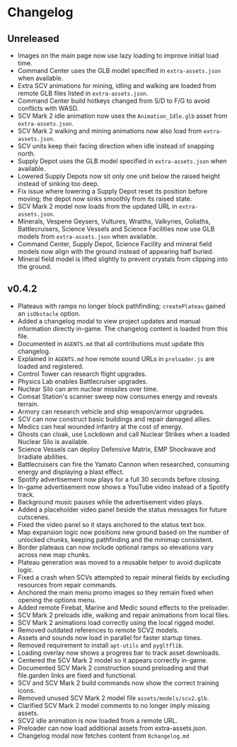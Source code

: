 # Changelog

## Unreleased
- Images on the main page now use lazy loading to improve initial load time.
- Command Center uses the GLB model specified in `extra-assets.json` when available.
- Extra SCV animations for mining, idling and walking are loaded from remote GLB files listed in `extra-assets.json`.
- Command Center build hotkeys changed from S/D to F/G to avoid conflicts with WASD.
- SCV Mark 2 idle animation now uses the `Animation_Idle.glb` asset from `extra-assets.json`.
- SCV Mark 2 walking and mining animations now also load from `extra-assets.json`.
- SCV units keep their facing direction when idle instead of snapping north.
- Supply Depot uses the GLB model specified in `extra-assets.json` when available.
- Lowered Supply Depots now sit only one unit below the raised height instead of sinking too deep.
- Fix issue where lowering a Supply Depot reset its position before moving; the depot now sinks smoothly from its raised state.
- SCV Mark 2 model now loads from the updated URL in `extra-assets.json`.
- Minerals, Vespene Geysers, Vultures, Wraiths, Valkyries, Goliaths, Battlecruisers, Science Vessels and Science Facilities now use GLB models from `extra-assets.json` when available.
- Command Center, Supply Depot, Science Facility and mineral field models now align with the ground instead of appearing half buried.
- Mineral field model is lifted slightly to prevent crystals from clipping into the ground.

## v0.4.2
- Plateaus with ramps no longer block pathfinding; `createPlateau` gained an `isObstacle` option.
- Added a changelog modal to view project updates and manual information directly in-game. The changelog content is loaded from this file.
- Documented in `AGENTS.md` that all contributions must update this changelog.
- Explained in `AGENTS.md` how remote sound URLs in `preloader.js` are loaded and registered.
- Control Tower can research flight upgrades.
- Physics Lab enables Battlecruiser upgrades.
- Nuclear Silo can arm nuclear missiles over time.
- Comsat Station's scanner sweep now consumes energy and reveals terrain.
- Armory can research vehicle and ship weapon/armor upgrades.
- SCV can now construct basic buildings and repair damaged allies.
- Medics can heal wounded infantry at the cost of energy.
- Ghosts can cloak, use Lockdown and call Nuclear Strikes when a loaded Nuclear Silo is available.
- Science Vessels can deploy Defensive Matrix, EMP Shockwave and Irradiate abilities.
- Battlecruisers can fire the Yamato Cannon when researched, consuming energy and displaying a blast effect.
- Spotify advertisement now plays for a full 30 seconds before closing.
- In-game advertisement now shows a YouTube video instead of a Spotify track.
- Background music pauses while the advertisement video plays.
- Added a placeholder video panel beside the status messages for future cutscenes.
- Fixed the video panel so it stays anchored to the status text box.
- Map expansion logic now positions new ground based on the number of unlocked chunks, keeping pathfinding and the minimap consistent.
- Border plateaus can now include optional ramps so elevations vary across new map chunks.
- Plateau generation was moved to a reusable helper to avoid duplicate logic.
- Fixed a crash when SCVs attempted to repair mineral fields by excluding
  resources from repair commands.
- Anchored the main menu promo images so they remain fixed when opening the options menu.
- Added remote Firebat, Marine and Medic sound effects to the preloader.
- SCV Mark 2 preloads idle, walking and repair animations from local files.
- SCV Mark 2 animations load correctly using the local rigged model.
- Removed outdated references to remote SCV2 models.
- Assets and sounds now load in parallel for faster startup times.
- Removed requirement to install `apt-utils` and `pygltflib`.
- Loading overlay now shows a progress bar to track asset downloads.
- Centered the SCV Mark 2 model so it appears correctly in-game.
- Documented SCV Mark 2 construction sound preloading and that file.garden links are fixed and functional.
- SCV and SCV Mark 2 build commands now show the correct training icons.
- Removed unused SCV Mark 2 model file `assets/models/scv2.glb`.
- Clarified SCV Mark 2 model comments to no longer imply missing assets.
- SCV2 idle animation is now loaded from a remote URL.
- Preloader can now load additional assets from extra-assets.json.
- Changelog modal now fetches content from `0changelog.md`

